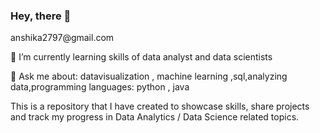 ### Hey, there 👋

<!--
**ansh27ika/ansh27ika** is a ✨ _special_ ✨ repository because its `README.md` (this file) appears on your GitHub profile.

I'M Anshika pre-final year er student specializing in data science at
👩‍🎓 Chitkara University,solan building Machine Learning Predictive Models.
 I love solving research-oriented analytical problems.

📫 How to reach me --->anshika2797@gmail.com

🌱 I’m currently learning skills of data analyst and data scientists

💬 Ask me about: datavisualization , machine learning ,sql,analyzing data,programming languages: python , java

This is a repository that I have created to showcase skills, share projects and track my progress in Data Analytics / Data Science related topics.
